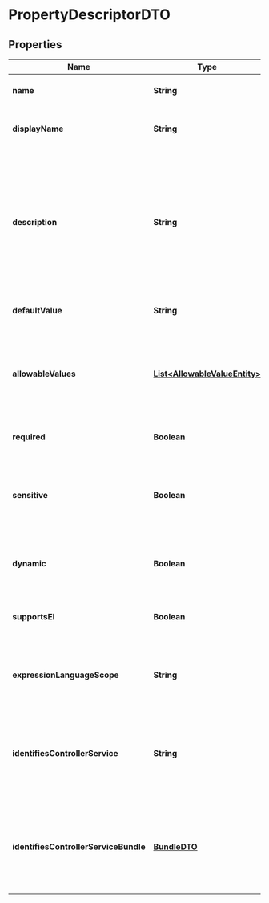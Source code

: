 
# PropertyDescriptorDTO

## Properties
Name | Type | Description | Notes
------------ | ------------- | ------------- | -------------
**name** | **String** | The name for the property. |  [optional]
**displayName** | **String** | The human readable name for the property. |  [optional]
**description** | **String** | The description for the property. Used to relay additional details to a user or provide a mechanism of documenting intent. |  [optional]
**defaultValue** | **String** | The default value for the property. |  [optional]
**allowableValues** | [**List&lt;AllowableValueEntity&gt;**](AllowableValueEntity.md) | Allowable values for the property. If empty then the allowed values are not constrained. |  [optional]
**required** | **Boolean** | Whether the property is required. |  [optional]
**sensitive** | **Boolean** | Whether the property is sensitive and protected whenever stored or represented. |  [optional]
**dynamic** | **Boolean** | Whether the property is dynamic (user-defined). |  [optional]
**supportsEl** | **Boolean** | Whether the property supports expression language. |  [optional]
**expressionLanguageScope** | **String** | Scope of the Expression Language evaluation for the property. |  [optional]
**identifiesControllerService** | **String** | If the property identifies a controller service this returns the fully qualified type. |  [optional]
**identifiesControllerServiceBundle** | [**BundleDTO**](BundleDTO.md) | If the property identifies a controller service this returns the bundle of the type, null otherwise. |  [optional]



